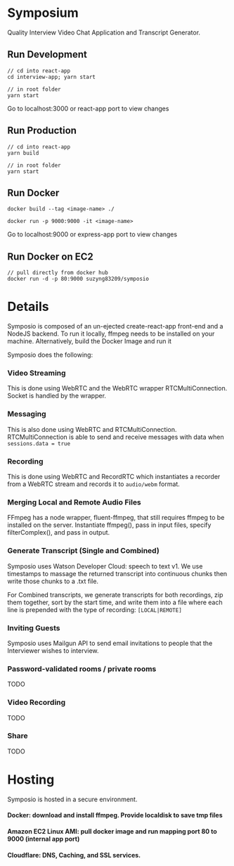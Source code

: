 # Symposium
Quality Interview Video Chat Application and Transcript Generator.

## Run Development
```
// cd into react-app
cd interview-app; yarn start
```
```
// in root folder
yarn start
```

Go to localhost:3000 or react-app port to view changes

## Run Production
```
// cd into react-app
yarn build
```

```
// in root folder
yarn start
```

## Run Docker
```
docker build --tag <image-name> ./

docker run -p 9000:9000 -it <image-name>
```

Go to localhost:9000 or express-app port to view changes

## Run Docker on EC2
```
// pull directly from docker hub
docker run -d -p 80:9000 suzyng83209/symposio
```

# Details
Symposio is composed of an un-ejected create-react-app front-end and a NodeJS backend. To run it locally, ffmpeg needs to be installed on your machine.
Alternatively, build the Docker Image and run it 

Symposio does the following:
### Video Streaming
This is done using WebRTC and the WebRTC wrapper RTCMultiConnection. Socket is handled by the wrapper.

### Messaging
This is also done using WebRTC and RTCMultiConnection. RTCMultiConnection is able to send and receive messages with data when `sessions.data = true`

### Recording
This is done using WebRTC and RecordRTC which instantiates a recorder from a WebRTC stream and records it to `audio/webm` format.

### Merging Local and Remote Audio Files
FFmpeg has a node wrapper, fluent-ffmpeg, that still requires ffmpeg to be installed on the server. Instantiate ffmpeg(), pass in input files, specify filterComplex(), and pass in output.

### Generate Transcript (Single and Combined)
Symposio uses Watson Developer Cloud: speech to text v1. We use timestamps to massage the returned transcript into continuous chunks then write those chunks to a .txt file.

For Combined transcripts, we generate transcripts for both recordings, zip them together, sort by the start time, and write them into a file where each line is prepended with the type of recording: `[LOCAL|REMOTE]`

### Inviting Guests
Symposio uses Mailgun API to send email invitations to people that the Interviewer wishes to interview.

### Password-validated rooms / private rooms
TODO

### Video Recording
TODO

### Share
TODO

# Hosting
Symposio is hosted in a secure environment.
#### Docker: download and install ffmpeg. Provide localdisk to save tmp files
#### Amazon EC2 Linux AMI: pull docker image and run mapping port 80 to 9000 (internal app port)
#### Cloudflare: DNS, Caching, and SSL services.
